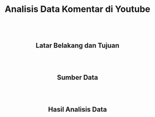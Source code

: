 <h1 align="center">
  <br>
  Analisis Data Komentar di Youtube
  <br>
  <br>
</h1>

<h2 align="center">
  <br>
  Latar Belakang dan Tujuan
  <br>
  <br>
</h2>

<h2 align="center">
  <br>
  Sumber Data
  <br>
  <br>
</h2>

<h2 align="center">
  <br>
  Hasil Analisis Data
  <br>
  <br>
</h2>




